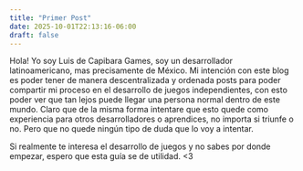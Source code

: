 ```yaml
---
title: "Primer Post"
date: 2025-10-01T22:13:16-06:00
draft: false
---
```


Hola! Yo soy Luis de Capibara Games, soy un desarrollador latinoamericano, mas precisamente de México. Mi intención con este blog es poder tener de manera descentralizada y ordenada posts para poder compartir mi proceso en el desarrollo de juegos independientes, con esto poder ver que tan lejos puede llegar una persona normal dentro de este mundo. Claro que de la misma forma intentare que esto quede como experiencia para otros desarrolladores o aprendices, no importa si triunfe o no. Pero que no quede ningún tipo de duda que lo voy a intentar.

Si realmente te interesa el desarrollo de juegos y no sabes por donde empezar, espero que esta guía se de utilidad. <3




